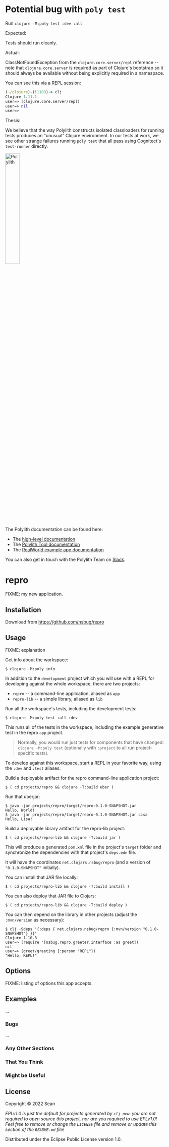 # Potential bug with `poly test`

Run `clojure -M:poly test :dev :all`

Expected:

Tests should run cleanly.

Actual:

ClassNotFoundException from the `clojure.core.server/repl` reference -- note that `clojure.core.server` is
required as part of Clojure's bootstrap so it should always be available without being explicitly required in a namespace.

You can see this via a REPL session:

```clojure
(~/clojure)-(!1189)-> clj
Clojure 1.11.1
user=> (clojure.core.server/repl)
user=> nil
user=>
```

Thesis:

We believe that the way Polylith constructs isolated classloaders for running tests produces an "unusual" Clojure environment.
In our tests at work, we see other strange failures running `poly test` that all pass using Cognitect's `test-runner` directly.

<img src="https://github.com/polyfy/polylith/blob/master/images/logo.png" width="30%" alt="Polylith" id="logo">

The Polylith documentation can be found here:

- The [high-level documentation](https://polylith.gitbook.io/polylith)
- The [Polylith Tool documentation](https://github.com/polyfy/polylith)
- The [RealWorld example app documentation](https://github.com/furkan3ayraktar/clojure-polylith-realworld-example-app)

You can also get in touch with the Polylith Team on [Slack](https://clojurians.slack.com/archives/C013B7MQHJQ).

# repro

FIXME: my new application.

## Installation

Download from https://github.com/nsbug/repro

## Usage

FIXME: explanation

Get info about the workspace:

    $ clojure -M:poly info

In addition to the `development` project which you will use with a REPL
for developing against the whole workspace, there are two projects:

* `repro` -- a command-line application, aliased as `app`
* `repro-lib` -- a simple library, aliased as `lib`

Run all the workspace's tests, including the development tests:

    $ clojure -M:poly test :all :dev

This runs all of the tests in the workspace, including the example
generative test in the repro `app` project.

> Normally, you would run just tests for components that have changed: `clojure -M:poly test` (optionally with `:project` to all run project-specific tests).

To develop against this workspace, start a REPL in your favorite way, using the `:dev` and `:test` aliases.

Build a deployable artifact for the repro command-line application project:

    $ ( cd projects/repro && clojure -T:build uber )

Run that uberjar:

    $ java -jar projects/repro/target/repro-0.1.0-SNAPSHOT.jar
    Hello, World!
    $ java -jar projects/repro/target/repro-0.1.0-SNAPSHOT.jar Lisa
    Hello, Lisa!

Build a deployable library artifact for the repro-lib project:

    $ ( cd projects/repro-lib && clojure -T:build jar )

This will produce a generated `pom.xml` file in the project's `target` folder and
synchronize the dependencies with that project's `deps.edn` file.

It will have the coordinates `net.clojars.nsbug/repro` (and a version of `"0.1.0-SNAPSHOT"` initially).

You can install that JAR file locally:

    $ ( cd projects/repro-lib && clojure -T:build install )

You can also deploy that JAR file to Clojars:

    $ ( cd projects/repro-lib && clojure -T:build deploy )

You can then depend on the library in other projects (adjust the `:mvn/version` as necessary):

    $ clj -Sdeps '{:deps { net.clojars.nsbug/repro {:mvn/version "0.1.0-SNAPSHOT"} }}'
    Clojure 1.10.3
    user=> (require '[nsbug.repro.greeter.interface :as greet])
    nil
    user=> (greet/greeting {:person "REPL"})
    "Hello, REPL!"


## Options

FIXME: listing of options this app accepts.

## Examples

...

### Bugs

...

### Any Other Sections
### That You Think
### Might be Useful

## License

Copyright © 2022 Sean

_EPLv1.0 is just the default for projects generated by `clj-new`: you are not_
_required to open source this project, nor are you required to use EPLv1.0!_
_Feel free to remove or change the `LICENSE` file and remove or update this_
_section of the `README.md` file!_

Distributed under the Eclipse Public License version 1.0.
